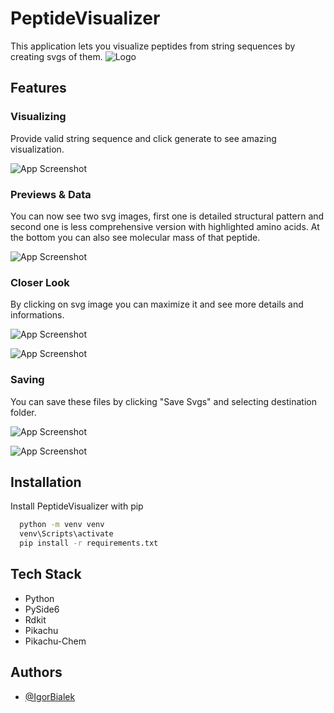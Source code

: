 
# PeptideVisualizer

This application lets you visualize peptides from string sequences by creating svgs of them.
![Logo](https://i.imgur.com/CgayrKQ.png)


## Features

### Visualizing
Provide valid string sequence and click generate to see amazing visualization.

![App Screenshot](https://i.imgur.com/ZkqduyH.png)

### Previews & Data
You can now see two svg images, first one is detailed structural pattern and second one is less comprehensive version with highlighted amino acids. At the bottom you can also see molecular mass of that peptide.

![App Screenshot](https://i.imgur.com/0kq0mMe.png)

### Closer Look
By clicking on svg image you can maximize it and see more details and informations.

![App Screenshot](https://i.imgur.com/wfwR7GL.png)

![App Screenshot](https://i.imgur.com/1mgoV8f.png)

### Saving
You can save these files by clicking "Save Svgs" and selecting destination folder.

![App Screenshot](https://i.imgur.com/RZjoAEi.png)

![App Screenshot](https://i.imgur.com/HIH0sSf.png)
## Installation

Install PeptideVisualizer with pip

```bash
  python -m venv venv
  venv\Scripts\activate
  pip install -r requirements.txt
```
    
## Tech Stack

- Python
- PySide6
- Rdkit
- Pikachu
- Pikachu-Chem




## Authors

- [@IgorBialek](https://www.github.com/IgorBialek)

